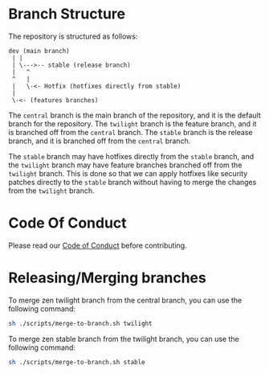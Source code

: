 
# Branch Structure

The repository is structured as follows:

```
dev (main branch)
 | |
 | \--->-- stable (release branch)
 |   ^ 
 ^   |
 |   \-<- Hotfix (hotfixes directly from stable)
 |
 \-<- (features branches)
```

The `central` branch is the main branch of the repository, and it is the default branch for the repository. The `twilight` branch is the feature branch, and it is branched off from the `central` branch. The `stable` branch is the release branch, and it is branched off from the `central` branch. 

The `stable` branch may have hotfixes directly from the `stable` branch, and the `twilight` branch may have feature branches branched off from the `twilight` branch. This is done so that we can apply hotfixes like security patches directly to the `stable` branch without having to merge the changes from the `twilight` branch.

# Code Of Conduct

Please read our [Code of Conduct](../CODE_OF_CONDUCT.md) before contributing.

# Releasing/Merging branches

To merge zen twilight branch from the central branch, you can use the following command:

```bash
sh ./scripts/merge-to-branch.sh twilight
```

To merge zen stable branch from the twilight branch, you can use the following command:

```bash
sh ./scripts/merge-to-branch.sh stable
```